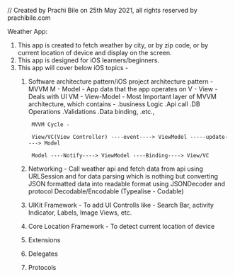 // Created by Prachi Bile on 25th May 2021, all rights reserved by prachibile.com

Weather App:

1. This app is created to fetch weather by city, or by zip code, or by current location of device and display on the screen.
2. This app is designed for iOS learners/beginners.
3. This app will cover below iOS topics -
    1. Software architecture pattern/iOS project architecture pattern - MVVM
        M - Model - App data that the app operates on
        V - View - Deals with UI 
        VM - View-Model - Most Important layer of MVVM architecture, which contains -
            .business Logic
            .Api call
            .DB Operations
            .Validations
            .Data binding,
            .etc.,
            
            MVVM Cycle - 
            
            View/VC(View Controller) ----event----> ViewModel -----update----> Model
            
            Model ----Notify----> ViewModel ----Binding----> View/VC
            
    2. Networking - Call weather api and fetch data from api using URLSession and for data parsing which is nothing but converting JSON formatted data into readable format using JSONDecoder and protocol Decodable/Encodable (Typealise - Codable)
    3. UIKit Framework - To add UI Controlls like - Search Bar, activity Indicator, Labels, Image Views, etc.
    4. Core Location Framework - To detect current location of device
    5. Extensions
    6. Delegates
    7. Protocols

